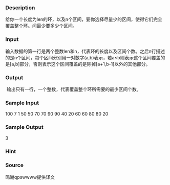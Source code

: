
### Description
给你一个长度为len的环，以及n个区间，要你选择尽量少的区间，使得它们完全覆盖整个环。问最少要多少个区间。
### Input
输入数据的第一行是两个整数len和n，代表环的长度以及区间个数。之后n行描述的是n个区间，每个区间分别用一对数字(a,b)表示，若a≤b则表示这个区间覆盖的是[a,b]部分，否则表示这个区间覆盖的是除掉[a+1,b-1]以外的其他部分。
### Output
 输出只有一行，一个整数，代表覆盖整个环所需要的最少区间个数。

### Sample Input
100 7
1 50
50 70
70 90
90 40
20 60
60 80
80 20

### Sample Output
3
### Hint

### Source
鸣谢qpswwww提供译文